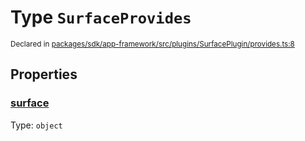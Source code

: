 # Type `SurfaceProvides`
<sub>Declared in [packages/sdk/app-framework/src/plugins/SurfacePlugin/provides.ts:8](https://github.com/dxos/dxos/blob/ce1e5d079/packages/sdk/app-framework/src/plugins/SurfacePlugin/provides.ts#L8)</sub>




## Properties
### [surface](https://github.com/dxos/dxos/blob/ce1e5d079/packages/sdk/app-framework/src/plugins/SurfacePlugin/provides.ts#L9)
Type: <code>object</code>





